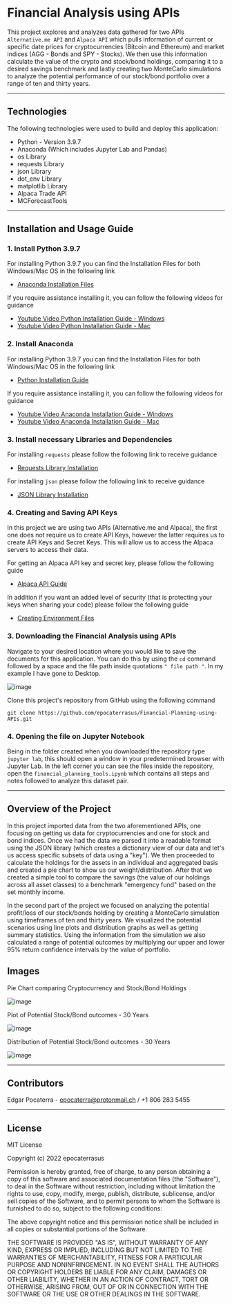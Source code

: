 # Financial Analysis using APIs

This project explores and analyzes data gathered for two APIs ```Alternative.me API``` and ```Alpaca API``` which pulls information of current or specific date  prices for cryptocurrencies (Bitcoin and Ethereum) and market indices (AGG - Bonds and SPY - Stocks). We then use this information calculate the value of the crypto and stock/bond holdings, comparing it to a desired savings benchmark and lastly creating two MonteCarlo simulations to analyze the potential performance of our stock/bond portfolio over a range of ten and thirty years.

---

## Technologies

The following technologies were used to build and deploy this application:

* Python - Version 3.9.7
* Anaconda (Which includes Jupyter Lab and Pandas)
* os Library
* requests Library
* json Library
* dot_env Library
* matplotlib Library
* Alpaca Trade API
* MCForecastTools

---

## Installation and Usage Guide

### 1. Install Python 3.9.7

For installing Python 3.9.7 you can find the Installation Files for both Windows/Mac OS in the following link
 * [Anaconda Installation Files](https://www.anaconda.com/products/individual "Anaconda Installation Files")

If you require assistance installing it, you can follow the following videos for guidance
* [Youtube Video Python Installation Guide - Windows](https://www.youtube.com/watch?v=uSVl7gRXP80 "Python Installation Video - Windows") 
* [Youtube Video Python Installation Guide - Mac](https://www.youtube.com/watch?v=r6bBaj797t8 "Python Installation Video - Mac") 
 
### 2. Install Anaconda

For installing Python 3.9.7 you can find the Installation Files for both Windows/Mac OS in the following link
 * [Python Installation Guide](https://www.python.org/downloads/release/python-397/ "Python Installation Guide")

If you require assistance installing it, you can follow the following videos for guidance
* [Youtube Video Anaconda Installation Guide - Windows](https://www.youtube.com/watch?v=g6ln1dAt-RI "Anaconda Installation Video - Windows") 
* [Youtube Video Anaconda Installation Guide - Mac](https://www.youtube.com/watch?v=oWVTO_69U4c "Anaconda Installation Video - Mac")

### 3. Install necessary Libraries and Dependencies

For installing ```requests``` please follow the following link to receive guidance 
* [Requests Library Installation](https://docs.python-requests.org/en/latest/user/install/ "Requests Library Installation") 

For installing ```json``` please follow the following link to receive guidance 
* [JSON Library Installation](https://www.educba.com/json-in-python/ "JSON Library Installation") 

### 4. Creating and Saving API Keys

In this project we are using two APIs (Alternative.me and Alpaca), the first one does not require us to create API Keys, however the latter requires us to create API Keys and Secret Keys. This will allow us to access the Alpaca servers to access their data.

For getting an Alpaca API key and secret key, please follow the following guide
* [Alpaca API Guide](https://alpaca.markets/learn/connect-to-alpaca-api/ "Alpaca API Guide") 

In addition if you want an added level of security (that is protecting your keys when sharing your code) please follow the following guide
* [Creating Environment Files](https://able.bio/rhett/how-to-set-and-get-environment-variables-in-python--274rgt5 "Creating Environment Files") 


### 3. Downloading the Financial Analysis using APIs

Navigate to your desired location where you would like to save the documents for this application. You can do this by using the ```cd``` command followed by a space and the file path inside quotations ```" file path "```. In my example I have gone to Desktop.

![image](https://user-images.githubusercontent.com/94983278/149385012-181d1769-0af6-487e-8e04-823a28f2c3ed.png)

Clone this project's repository from GitHub using the following command 

```git clone https://github.com/epocaterrasus/Financial-Planning-using-APIs.git```

### 4. Opening the file on Jupyter Notebook

Being in the folder created when you downloaded the repository type ```jupyter lab```, this should open a window in your predetermined browser with Jupyter Lab. In the left corner you can see the files inside the repository, open the ```financial_planning_tools.ipynb``` which contains all steps and notes followed to analyze this dataset pair.

---

## Overview of the Project

In this project imported data from the two aforementioned APIs, one focusing on getting us data for cryptocurrencies and one for stock and bond indices. Once we had the data we parsed it into a readable format using the JSON library (which creates a dictionary view of our data and let's us access specific subsets of data using a "key"). We then proceeded to calculate the holdings for the assets in an individual and aggregated basis and created a pie chart to show us our weight/distribution. After that we created a simple tool to compare the savings (the value of our holdings across all asset classes) to a benchmark "emergency fund" based on the set monthly income.

In the second part of the project we focused on analyzing the potential profit/loss of our stock/bonds holding by creating a MonteCarlo simulation using timeframes of ten and thirty years. We visualized the potential scenarios using line plots and distribution graphs as well as getting summary statistics. Using the information from the simulation we also calculated a range of potential outcomes by multiplying our upper and lower 95% return confidence intervals by the value of portfolio.

## Images

Pie Chart comparing Cryptocurrency and Stock/Bond Holdings

![image](https://user-images.githubusercontent.com/94983278/151562840-88eab94b-7aac-4852-a215-fcbce448ef40.png)

Plot of Potential Stock/Bond outcomes - 30 Years

![image](https://user-images.githubusercontent.com/94983278/151563097-c7760fe9-b544-4053-94f4-a5a39fae5efe.png)

Distribution of Potential Stock/Bond outcomes - 30 Years

![image](https://user-images.githubusercontent.com/94983278/151563267-b6648595-b3a1-4f35-985e-028dc1d9fb08.png)

---

## Contributors

Edgar Pocaterra - epocaterra@protonmail.ch / +1 806 283 5455

---

## License

MIT License

Copyright (c) 2022 epocaterrasus

Permission is hereby granted, free of charge, to any person obtaining a copy
of this software and associated documentation files (the "Software"), to deal
in the Software without restriction, including without limitation the rights
to use, copy, modify, merge, publish, distribute, sublicense, and/or sell
copies of the Software, and to permit persons to whom the Software is
furnished to do so, subject to the following conditions:

The above copyright notice and this permission notice shall be included in all
copies or substantial portions of the Software.

THE SOFTWARE IS PROVIDED "AS IS", WITHOUT WARRANTY OF ANY KIND, EXPRESS OR
IMPLIED, INCLUDING BUT NOT LIMITED TO THE WARRANTIES OF MERCHANTABILITY,
FITNESS FOR A PARTICULAR PURPOSE AND NONINFRINGEMENT. IN NO EVENT SHALL THE
AUTHORS OR COPYRIGHT HOLDERS BE LIABLE FOR ANY CLAIM, DAMAGES OR OTHER
LIABILITY, WHETHER IN AN ACTION OF CONTRACT, TORT OR OTHERWISE, ARISING FROM,
OUT OF OR IN CONNECTION WITH THE SOFTWARE OR THE USE OR OTHER DEALINGS IN THE
SOFTWARE.